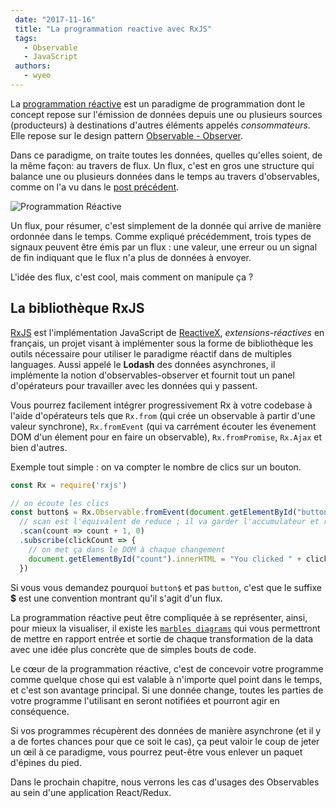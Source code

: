 ```yaml
---
 date: "2017-11-16"
 title: "La programmation reactive avec RxJS"
 tags:
   - Observable
   - JavaScript
 authors:
   - wyeo
---
```


La [programmation réactive](https://www.reactivemanifesto.org/fr) est un paradigme de programmation dont le concept repose sur l'émission de données depuis une ou plusieurs sources (producteurs) à destinations d'autres éléments appelés *consommateurs*. Elle repose sur le design pattern [Observable - Observer](http://design-patterns.fr/observateur).

Dans ce paradigme, on traite toutes les données, quelles qu'elles soient, de la même façon: au travers de flux. Un flux, c'est en gros une structure qui balance une ou plusieurs données dans le temps au travers d'observables, comme on l'a vu dans le [post précédent](/fr/articles/js/observable/).

![Programmation Réactive](https://i.imgur.com/NLqK4bF.png)


Un flux, pour résumer, c'est simplement de la donnée qui arrive de manière ordonnée dans le temps. Comme expliqué précédemment, trois types de signaux peuvent être émis par un flux : une valeur, une erreur ou un signal de fin indiquant que le flux n'a plus de données à envoyer.

L'idée des flux, c'est cool, mais comment on manipule ça ?

## La bibliothèque RxJS

[RxJS](https://github.com/Reactive-Extensions/RxJS/blob/master/doc/libraries/main/rx.md) est l'implémentation JavaScript de [ReactiveX](http://reactivex.io/), *extensions-réactives* en français, un projet visant à implémenter sous la forme de bibliothèque les outils nécessaire pour utiliser le paradigme réactif dans de multiples languages.
Aussi appelé le **Lodash** des données asynchrones, il implémente la notion d'observables-observer et fournit tout un panel d'opérateurs pour travailler avec les données qui y passent.

Vous pourrez facilement intégrer progressivement Rx à votre codebase à l'aide d'opérateurs tels que `Rx.from` (qui crée un observable à partir d'une valeur synchrone), `Rx.fromEvent` (qui va carrément écouter les évenement DOM d'un élement pour en faire un observable), `Rx.fromPromise`, `Rx.Ajax` et bien d'autres.

Exemple tout simple : on va compter le nombre de clics sur un bouton.

```JavaScript
const Rx = require('rxjs')

// on écoute les clics
const button$ = Rx.Observable.fromEvent(document.getElementById("button"), "click")
  // scan est l'équivalent de reduce ; il va garder l'accumulateur et retourner le nouveau à chaque clic
  .scan(count => count + 1, 0)
  .subscribe(clickCount => {
    // on met ça dans le DOM à chaque changement
    document.getElementById("count").innerHTML = "You clicked " + clickCount + " times"
  })
```

Si vous vous demandez pourquoi `button$` et pas `button`, c'est que le suffixe **$** est une convention montrant qu'il s'agit d'un flux.

La programmation réactive peut être compliquée à se représenter, ainsi, pour mieux la visualiser, il existe les [`marbles diagrams`](http://rxmarbles.com/) qui vous permettront de mettre en rapport entrée et sortie de chaque transformation de la data avec une idée plus concrète que de simples bouts de code.

Le cœur de la programmation réactive, c'est de concevoir votre programme comme quelque chose qui est valable à n'importe quel point dans le temps, et c'est son avantage principal. Si une donnée change, toutes les parties de votre programme l'utilisant en seront notifiées et pourront agir en conséquence.

Si vos programmes récupèrent des données de manière asynchrone (et il y a de fortes chances pour que ce soit le cas), ça peut valoir le coup de jeter un œil à ce paradigme, vous pourrez peut-être vous enlever un paquet d'épines du pied.

Dans le prochain chapitre, nous verrons les cas d'usages des Observables au sein d'une application React/Redux.
